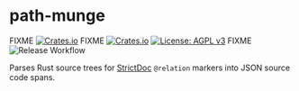 # path-munge

FIXME [![Crates.io](https://img.shields.io/crates/v/path-munge)](https://crates.io/crates/path-munge)
FIXME [![Crates.io](https://img.shields.io/crates/d/path-munge)](https://crates.io/crates/path-munge)
      [![License: AGPL v3](https://img.shields.io/badge/License-AGPL_v3-orange.svg)](https://www.gnu.org/licenses/agpl-3.0)
FIXME ![Release Workflow](https://img.shields.io/github/actions/workflow/status/adfernandes/path-munge/release.yml)

Parses Rust source trees for [StrictDoc](https://strictdoc.readthedocs.io/) `@relation` markers into JSON source code spans.
